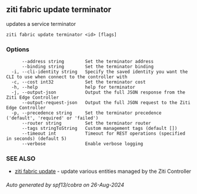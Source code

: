 ## ziti fabric update terminator

updates a service terminator

```
ziti fabric update terminator <id> [flags]
```

### Options

```
      --address string        Set the terminator address
      --binding string        Set the terminator binding
  -i, --cli-identity string   Specify the saved identity you want the CLI to use when connect to the controller with
  -c, --cost int32            Set the terminator cost
  -h, --help                  help for terminator
  -j, --output-json           Output the full JSON response from the Ziti Edge Controller
      --output-request-json   Output the full JSON request to the Ziti Edge Controller
  -p, --precedence string     Set the terminator precedence ('default', 'required' or 'failed')
      --router string         Set the terminator router
      --tags stringToString   Custom management tags (default [])
      --timeout int           Timeout for REST operations (specified in seconds) (default 5)
      --verbose               Enable verbose logging
```

### SEE ALSO

* [ziti fabric update](../update.md)	 - update various entities managed by the Ziti Controller

###### Auto generated by spf13/cobra on 26-Aug-2024
